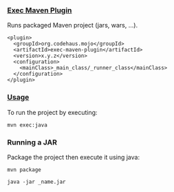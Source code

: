 ### [Exec Maven Plugin](https://www.mojohaus.org/exec-maven-plugin/index.html)

Runs packaged Maven project (jars, wars, ...).  

```
<plugin>
  <groupId>org.codehaus.mojo</groupId>
  <artifactId>exec-maven-plugin</artifactId>
  <version>x.y.z</version>
  <configuration>
    <mainClass>_main_class/_runner_class</mainClass>
  </configuration>
</plugin>
```

### [Usage](https://www.mojohaus.org/exec-maven-plugin/usage.html)

To run the project by executing:  
```
mvn exec:java
```

### Running a JAR

Package the project then execute it using java:
```
mvn package

java -jar _name.jar
```